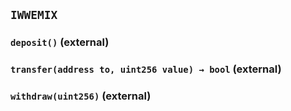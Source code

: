 ## `IWWEMIX`






### `deposit()` (external)





### `transfer(address to, uint256 value) → bool` (external)





### `withdraw(uint256)` (external)






